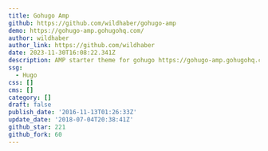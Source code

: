 ```yaml
---
title: Gohugo Amp
github: https://github.com/wildhaber/gohugo-amp
demo: https://gohugo-amp.gohugohq.com/
author: wildhaber
author_link: https://github.com/wildhaber
date: 2023-11-30T16:08:22.341Z
description: AMP starter theme for gohugo https://gohugo-amp.gohugohq.com
ssg:
  - Hugo
css: []
cms: []
category: []
draft: false
publish_date: '2016-11-13T01:26:33Z'
update_date: '2018-07-04T20:38:41Z'
github_star: 221
github_fork: 60
---
```

